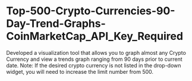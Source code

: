 # Top-500-Crypto-Currencies-90-Day-Trend-Graphs-CoinMarketCap_API_Key_Required
Developed a visualization tool that allows you to graph almost any Crypto Currency and view a trends graph ranging from 90 days prior to current date. Note: If the desired crypto currency is not listed in the drop-down widget, you will need to increase the limit number from 500.
